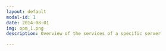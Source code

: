 ```yaml
---
layout: default
modal-id: 1
date: 2014-08-01
img: opm_1.png
description: Overview of the services of a specific server

---
```

